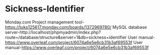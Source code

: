 # Sickness-Identifier
Monday.com Project management tool-https://tuks125617.monday.com/boards/1372969780/
MySQL database server-http://localhost/phpmyadmin/index.php?route=/database/structure&server=1&db=sickness+identifier
User manual-https://www.overleaf.com/project/6074a6e5e6cb31b3af69553f
User manual-https://www.overleaf.com/project/6074a6e5e6cb31b3af69553f

